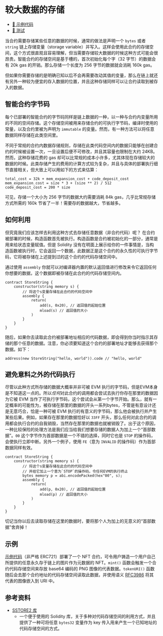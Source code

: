 # 较大数据的存储

- [📜 示例代码](./OnChainPfp.sol)
- [🐞 测试](../../test/OnChainPfp.t.sol)

当合约需要存储某些任意的数据的时候，通常的做法是声明一个 `bytes` 或者 `string` 链上存储变量（storage variable）并写入。这样会使用此合约的存储空间，这个方式很直观且容易理解，但当需要存储较大数据的时候这种方式可能会很昂贵。智能合约的存储空间是基于槽的，首次初始化每个字（32 字节）的数据会有 20k gas 的开销。那么存储一个长度为 256 字节的数据就会消耗 160k gas。

但如果你需要存储的是明确已知以后不会再需要改动其值的变量，那么在链上就还有另外一种较为便宜的存入数据的位置，并且这种存储同样可以让合约读取到被存入的数据。


## 智能合约字节码
每个已部署的智能合约的字节码同样是链上数据的一种，以一种与合约内变量所用的不同的空间存储。这个存储空间被用来存储合约的可执行字节码，编译时使用的常量，以及合约里被为声明为 `immutable` 的变量。然而，有一种方法可以将任意数据同样存储在此类空间里。

不同于常规的合约内数据存储规则，存储在此类代码空间内的数据只能够在创建合约的时候被设置一次，一旦设置后便不可修改，并且其容量也限制在大约 24KB。然而，这种存储花费的 gas 却可以比常规的成本小许多，尤其体现在存储较大的数据的时候。此类存储产生的费用的计算方式较为复杂，并且与具体的部署执行细节直接相关，但大致上可以用如下的方式来估算：

```
total_cost = 32k + mem_expansion_cost + code_deposit_cost
mem_expansion_cost = size * 3 + (size ** 2) / 512
code_deposit_cost = 200 * size
```

可见，存储一个大小为 256 字节的数据大约需要消耗 84k gas，几乎比常规存储方式所需的 160k 节省了一半！需要存的数据越大，节省越多。

## 如何利用
但究竟我们应该怎样去利用这种方式去存储任意数据（非合约代码）呢？ 在合约被部署的时候，构造函数首先被执行。构造函数是合约被初始化的一部分，通常是用来给状态变量赋值。但是 Solidity 没有在明面上展示给你的一件事情是，当构造函数被执行时，它会返回一个数据，此数据正是这个合约的永久性的可执行字节码，它将被存储在上述提到过的这个合约的代码存储空间中。

通过使用 `assembly` 你就可以对编译器内置的默认返回值进行修改来令它返回任何你想要的数据，这个数据即被存储在此合约的代码存储空间内。

```solidity
contract StoreString {
    constructor(string memory s) {
        // 将这个s变量存储在此合约的代码空间中
        assembly {
            return(
                add(s, 0x20), // 返回值的起始位置
                mload(s) // 返回值的大小
            )
        }
    }
}
```

随后，如果你去读取此合约被部署地址相应的代码数据，即会得到你当时指示其存储的那个任意的数据。注意，你必须要知道这个合约的部署地址才能够去获得那个数据。如下：

```solidity
address(new StoreString("hello, world")).code // "hello, world" 
```

## 避免意料之外的代码执行
尽管以此种方式所存储的数据大概率并非可被 EVM 执行的字节码，但是EVM本身是不知道这一点的。所以*任何*对此合约的调用都会尝试去执行你存在那里的数据因为它被 EVM 当作了可执行字节码，这个尝试会从第一个字节开始。那么，就有一定概率的可能性为，被存储在那里的数据的开头一系列bytes，不管是有意设计还是无意巧合，恰是一种可被 EVM 执行的有意义的字节码，那么他会被执行并产生某些后果。例如，如果存在那里的数据恰好以 `33FF` 开头，那么任何对此合约的调用都会执行合约的自我销毁，当然存在那里的数据也就被销毁了。出于这个原因，一种比较保险的处理方法是我们应当给我们想要存储的数据人为加上一个“首部数据”。`00` 这个字节作为首部数据是一个不错的选择，同时它也是 `STOP` 的操作码，会使执行立即中断。另外一个例子，使用 `FE`（意为 `INVALID` 的操作码）作为首部数据同样有效。

```solidity
contract StoreString {
    constructor(string memory s) {
        // 将这个s变量存储在此合约的代码空间中
        // 并给它加上一个意为`STOP`的操作码，令任何EVM的执行终止
        bytes memory p = abi.encodePacked(hex"00", s);
        assembly {
            return(
                add(p, 0x20), // 返回值的起始位置
                mload(p) // 返回值的大小
            )
        }
    }
}
```

切记当你以后去读取存储在这里的数据时，要将那个人为加上的无意义的“首部数据”舍弃掉！

## 示例
[示例代码](./OnChainPfp.sol)（非严格 ERC721）部署了一个 NFT 合约，可令用户铸造一个用户自己所提供的任意永久存于链上的图片作为元数据的 NFT。`mint()` 函数会触发一个合约代码存储空间来存放 base64 编码的 PNG 图像的代表数据。`tokenURI()` 函数随后会去那个合约地址的代码存储空间读取此数据，并使用语义 [RFC3986](https://www.rfc-editor.org/rfc/rfc3986) 将其代表的图像嵌入到 URI 中。


## 参考资料
- [SSTORE2 库](https://github.com/0xsequence/sstore2)
    - 一个便于使用的 Solidity 库，关于多种对代码存储空间的利用方式，并且提供了一种可将任意 `bytes32` 变量作为 key 传入用来产生一个已知地址的代码存储空间的方式。
